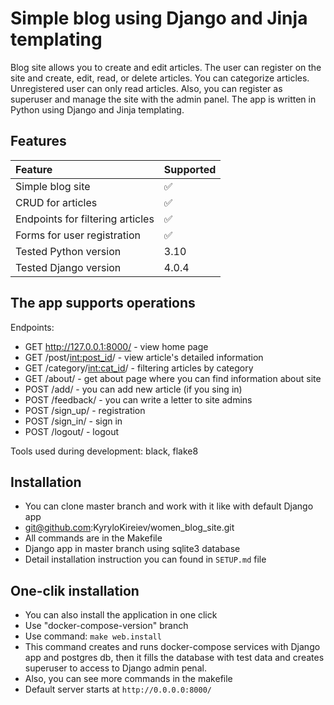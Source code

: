 # Simple blog using Django and Jinja templating

Blog site allows you to create and edit articles. The user can register on the site and create, edit, read,
or delete articles. You can categorize articles. Unregistered user can only read articles. Also, you can register as superuser and
manage the site with the admin panel. The app is written in Python using 
Django and Jinja templating.

## Features

| Feature                          | Supported          |
|:---------------------------------|:-------------------|
| Simple blog site                 | :white_check_mark: |
| CRUD for articles                | :white_check_mark: |
| Endpoints for filtering articles | :white_check_mark: | 
| Forms for user registration      | :white_check_mark: |     
| Tested Python version            | 3.10               |
| Tested Django version            | 4.0.4              |



## The app supports operations

Endpoints:
+ GET http://127.0.0.1:8000/ - view home page
+ GET /post/<int:post_id>/ - view article's detailed information
+ GET /category/<int:cat_id>/ - filtering articles by category
+ GET /about/ - get about page where you can find information about site
+ POST /add/ - you can add new article (if you sing in)
+ POST /feedback/ - you can write a letter to site admins
+ POST /sign_up/ - registration
+ POST /sign_in/ - sign in
+ POST /logout/ - logout


Tools used during development: black, flake8

## Installation

+ You can clone master branch and work with it like with default Django app
+ git@github.com:KyryloKireiev/women_blog_site.git
+ All commands are in the Makefile
+ Django app in master branch using sqlite3 database
+ Detail installation instruction you can found in ```SETUP.md``` file

## One-clik installation

+ You can also install the application in one click
+ Use "docker-compose-version" branch
+ Use command:
```make web.install```
+ This command creates and runs docker-compose services with Django app and postgres db, then it fills 
the database with test data and creates superuser to access to Django admin penal.
+ Also, you can see more commands in the makefile
+ Default server starts at ```http://0.0.0.0:8000/```
